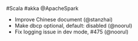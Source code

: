 #Scala #akka @ApacheSpark

* Improve Chinese document (@stanzhai)
* Make dbcp optional, default: disabled (@noorul)
* Fix logging issue in dev mode, #475 (@noorul)
